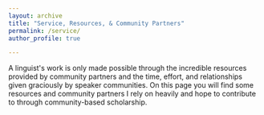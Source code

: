 ```yaml
---
layout: archive
title: "Service, Resources, & Community Partners"
permalink: /service/
author_profile: true

---
```

A linguist's work is only made possible through the incredible resources provided by community partners and the time, effort, and relationships given graciously by speaker communities. On this page you will find some resources and community partners I rely on heavily and hope to contribute to through community-based scholarship.

